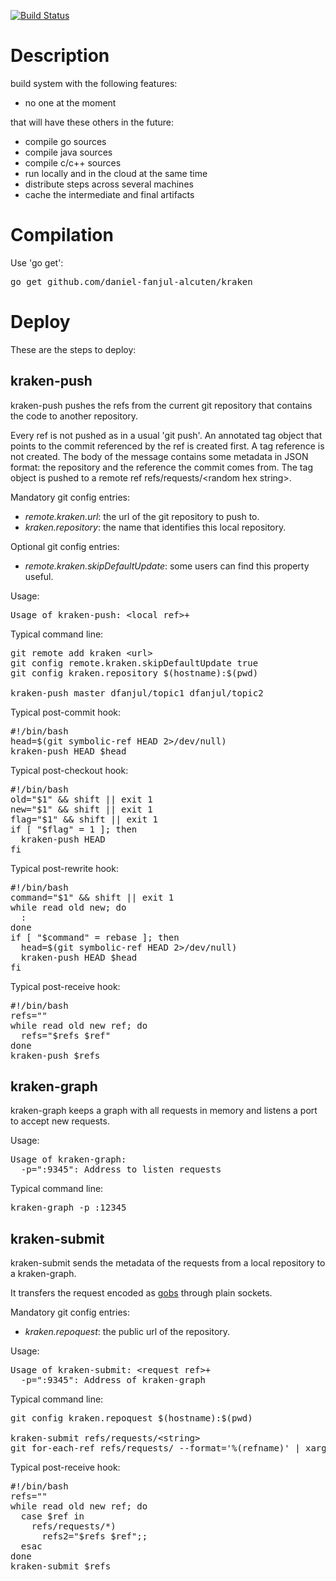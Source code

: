 [![Build Status](https://drone.io/github.com/daniel-fanjul-alcuten/kraken/status.png)](https://drone.io/github.com/daniel-fanjul-alcuten/kraken/latest)

Description
===========

build system with the following features:

* no one at the moment

that will have these others in the future:

* compile go sources
* compile java sources
* compile c/c++ sources
* run locally and in the cloud at the same time
* distribute steps across several machines
* cache the intermediate and final artifacts

Compilation
===========

Use 'go get':
<pre>
go get github.com/daniel-fanjul-alcuten/kraken
</pre>

Deploy
======

These are the steps to deploy:

kraken-push
-----------

kraken-push pushes the refs from the current git repository that contains the code to another repository.

Every ref is not pushed as in a usual 'git push'. An annotated tag object that points to the commit referenced by the ref is created first. A tag reference is not created. The body of the message contains some metadata in JSON format: the repository and the reference the commit comes from. The tag object is pushed to a remote ref refs/requests/&lt;random hex string&gt;.

Mandatory git config entries:

* _remote.kraken.url_: the url of the git repository to push to.
* _kraken.repository_: the name that identifies this local repository.

Optional git config entries:

* _remote.kraken.skipDefaultUpdate_: some users can find this property useful.

Usage:
<pre>
Usage of kraken-push: &lt;local ref&gt;+
</pre>

Typical command line:

<pre>
git remote add kraken &lt;url&gt;
git config remote.kraken.skipDefaultUpdate true
git config kraken.repository $(hostname):$(pwd)

kraken-push master dfanjul/topic1 dfanjul/topic2
</pre>

Typical post-commit hook:

<pre>
#!/bin/bash
head=$(git symbolic-ref HEAD 2>/dev/null)
kraken-push HEAD $head
</pre>

Typical post-checkout hook:

<pre>
#!/bin/bash
old="$1" && shift || exit 1
new="$1" && shift || exit 1
flag="$1" && shift || exit 1
if [ "$flag" = 1 ]; then
  kraken-push HEAD
fi
</pre>

Typical post-rewrite hook:

<pre>
#!/bin/bash
command="$1" && shift || exit 1
while read old new; do
  :
done
if [ "$command" = rebase ]; then
  head=$(git symbolic-ref HEAD 2>/dev/null)
  kraken-push HEAD $head
fi
</pre>

Typical post-receive hook:

<pre>
#!/bin/bash
refs=""
while read old new ref; do
  refs="$refs $ref"
done
kraken-push $refs
</pre>

kraken-graph
------------

kraken-graph keeps a graph with all requests in memory and listens a port to accept new requests.

Usage:
<pre>
Usage of kraken-graph:
  -p=":9345": Address to listen requests
</pre>

Typical command line:

<pre>
kraken-graph -p :12345
</pre>

kraken-submit
------------

kraken-submit sends the metadata of the requests from a local repository to a kraken-graph.

It transfers the request encoded as [gobs](http://golang.org/pkg/encoding/gob/) through plain sockets.

Mandatory git config entries:

* _kraken.repoquest_: the public url of the repository.

Usage:
<pre>
Usage of kraken-submit: &lt;request ref&gt;+
  -p=":9345": Address of kraken-graph
</pre>

Typical command line:

<pre>
git config kraken.repoquest $(hostname):$(pwd)

kraken-submit refs/requests/&lt;string&gt;
git for-each-ref refs/requests/ --format='%(refname)' | xargs kraken-submit
</pre>

Typical post-receive hook:

<pre>
#!/bin/bash
refs=""
while read old new ref; do
  case $ref in
    refs/requests/*)
      refs2="$refs $ref";;
  esac
done
kraken-submit $refs
</pre>
